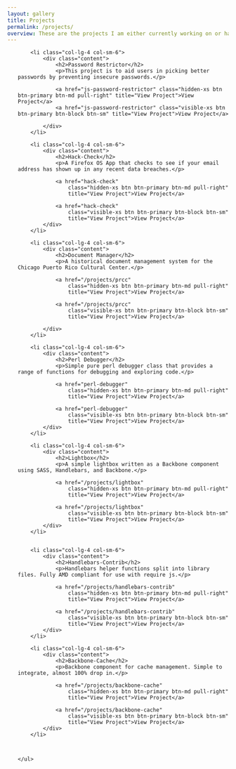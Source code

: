 ```yaml
---
layout: gallery
title: Projects
permalink: /projects/
overview: These are the projects I am either currently working on or have worked on. Most of the projects below are open source with a few exceptions. All of the open source projects are available on <a href="http://github.com/zsyed91">github</a>.
---
```


<section class="container no-gutters">
	<ul class="row gallery">

		<li class="col-lg-4 col-sm-6">
			<div class="content">
				<h2>Password Restrictor</h2>
				<p>This project is to aid users in picking better passwords by preventing insecure passwords.</p>

				<a href="js-password-restrictor" class="hidden-xs btn btn-primary btn-md pull-right" title="View Project">View Project</a>
				<a href="js-password-restrictor" class="visible-xs btn btn-primary btn-block btn-sm" title="View Project">View Project</a>
				
			</div>
		</li>

		<li class="col-lg-4 col-sm-6">
			<div class="content">
				<h2>Hack-Check</h2>
				<p>A Firefox OS App that checks to see if your email address has shown up in any recent data breaches.</p>

				<a href="hack-check" 
					class="hidden-xs btn btn-primary btn-md pull-right" 
					title="View Project">View Project</a>
				
				<a href="hack-check" 
					class="visible-xs btn btn-primary btn-block btn-sm" 
					title="View Project">View Project</a>
			</div>
		</li>

		<li class="col-lg-4 col-sm-6">
			<div class="content">
				<h2>Document Manager</h2>
				<p>A historical document management system for the Chicago Puerto Rico Cultural Center.</p>

				<a href="/projects/prcc" 
					class="hidden-xs btn btn-primary btn-md pull-right" 
					title="View Project">View Project</a>
				
				<a href="/projects/prcc" 
					class="visible-xs btn btn-primary btn-block btn-sm" 
					title="View Project">View Project</a>

			</div>
		</li>

		<li class="col-lg-4 col-sm-6">
			<div class="content">
				<h2>Perl Debugger</h2>
				<p>Simple pure perl debugger class that provides a range of functions for debugging and exploring code.</p>

				<a href="perl-debugger" 
					class="hidden-xs btn btn-primary btn-md pull-right" 
					title="View Project">View Project</a>
				
				<a href="perl-debugger" 
					class="visible-xs btn btn-primary btn-block btn-sm" 
					title="View Project">View Project</a>
			</div>
		</li>

		<li class="col-lg-4 col-sm-6">
			<div class="content">
				<h2>Lightbox</h2>
				<p>A simple lightbox written as a Backbone component using SASS, Handlebars, and Backbone.</p>

				<a href="/projects/lightbox" 
					class="hidden-xs btn btn-primary btn-md pull-right" 
					title="View Project">View Project</a>
				
				<a href="/projects/lightbox" 
					class="visible-xs btn btn-primary btn-block btn-sm" 
					title="View Project">View Project</a>
			</div>
		</li>


		<li class="col-lg-4 col-sm-6">
			<div class="content">
				<h2>Handlebars-Contrib</h2>
				<p>Handlebars helper functions split into library files. Fully AMD compliant for use with require js.</p>

				<a href="/projects/handlebars-contrib" 
					class="hidden-xs btn btn-primary btn-md pull-right" 
					title="View Project">View Project</a>
				
				<a href="/projects/handlebars-contrib" 
					class="visible-xs btn btn-primary btn-block btn-sm" 
					title="View Project">View Project</a>
			</div>
		</li>

		<li class="col-lg-4 col-sm-6">
			<div class="content">
				<h2>Backbone-Cache</h2>
				<p>Backbone component for cache management. Simple to integrate, almost 100% drop in.</p>

				<a href="/projects/backbone-cache" 
					class="hidden-xs btn btn-primary btn-md pull-right" 
					title="View Project">View Project</a>
				
				<a href="/projects/backbone-cache" 
					class="visible-xs btn btn-primary btn-block btn-sm" 
					title="View Project">View Project</a>
			</div>
		</li>



	</ul>
</section>
